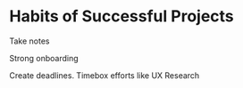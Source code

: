 # Habits of Successful Projects

Take notes

Strong onboarding

Create deadlines. Timebox efforts like UX Research
